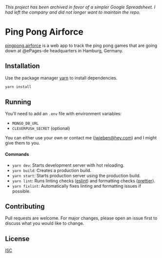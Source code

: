 _This project has been archived in favor of a simpler Google Spreadsheet. I had left the company and did not longer want to maintain the repo._

# Ping Pong Airforce

[pingpong.airforce](https://pingpong.airforce/) is a web app to track the ping pong games that are going down at @ePages-de headquarters in Hamburg, Germany.

## Installation

Use the package manager [yarn](https://yarnpkg.com/) to install dependencies.

```bash
yarn install
```

## Running

You'll need to add an `.env` file with environment variables:

- `MONGO_DB_URL`
- `CLEVERPUSH_SECRET` (optional)

You can either use your own or contact me (jwieben@hey.com) and I might give them to you.

#### Commands

- `yarn dev`: Starts development server with hot reloading.
- `yarn build`: Creates a production build.
- `yarn start`: Starts production server using the production build.
- `yarn lint`: Runs linting checks ([eslint](https://eslint.org/)) and formatting checks ([prettier](https://prettier.io/)).
- `yarn fixlint`: Automatically fixes linting and formatting issues if possible.

## Contributing

Pull requests are welcome. For major changes, please open an issue first to discuss what you would like to change.

## License

[ISC](https://choosealicense.com/licenses/isc/)
